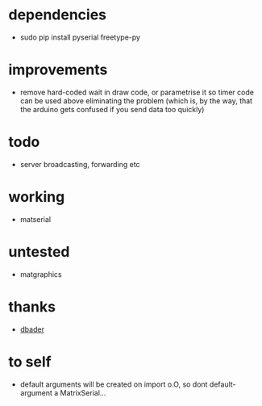 # dependencies
* sudo pip install pyserial freetype-py

# improvements
* remove hard-coded wait in draw code, or parametrise it so timer code can be used above eliminating the problem (which 
is, by the way, that the arduino gets confused if you send data too quickly)

# todo
* server broadcasting, forwarding etc

# working
* matserial

# untested
* matgraphics

# thanks
* [dbader](https://dbader.org/blog/monochrome-font-rendering-with-freetype-and-python)

# to self
* default arguments will be created on import o.O, so dont default-argument a MatrixSerial...